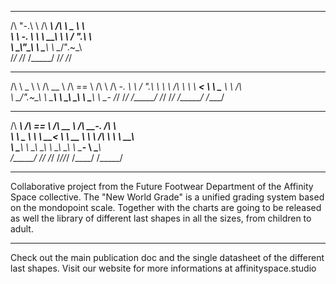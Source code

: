  __   __     ______     __     __                       
/\ "-.\ \   /\  ___\   /\ \  _ \ \                      
\ \ \-.  \  \ \  __\   \ \ \/ ".\ \                     
 \ \_\\"\_\  \ \_____\  \ \__/".~\_\                    
  \/_/ \/_/   \/_____/   \/_/   \/_/                    
                                                        
 __     __     ______     ______     __         _____   
/\ \  _ \ \   /\  __ \   /\  == \   /\ \       /\  __-. 
\ \ \/ ".\ \  \ \ \/\ \  \ \  __<   \ \ \____  \ \ \/\ \
 \ \__/".~\_\  \ \_____\  \ \_\ \_\  \ \_____\  \ \____-
  \/_/   \/_/   \/_____/   \/_/ /_/   \/_____/   \/____/
                                                        
 ______     ______     ______     _____     ______      
/\  ___\   /\  == \   /\  __ \   /\  __-.  /\  ___\     
\ \ \__ \  \ \  __<   \ \  __ \  \ \ \/\ \ \ \  __\     
 \ \_____\  \ \_\ \_\  \ \_\ \_\  \ \____-  \ \_____\   
  \/_____/   \/_/ /_/   \/_/\/_/   \/____/   \/_____/   
______________________________________________________________________________________________________________________________________________                                                                                    
                                                                                                                                                                                                                                                                  
Collaborative project from the Future Footwear Department of the Affinity Space collective.
The "New World Grade" is a unified grading system based on the mondopoint scale. 
Together with the charts are going to be released as well the library of different last shapes in all the sizes, from children to adult.
______________________________________________________________________________________________________________________________________________

Check out the main publication doc and the single datasheet of the different last shapes.
Visit our website for more informations at affinityspace.studio
